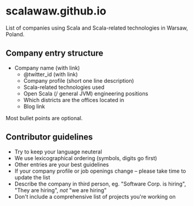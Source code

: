 scalawaw.github.io
==================

List of companies using Scala and Scala-related technologies in Warsaw, Poland.

## Company entry structure

* Company name (with link)
  * @twitter_id (with link)
  * Company profile (short one line description)
  * Scala-related technologies used
  * Open Scala (/ general JVM) engineering positions
  * Which districts are the offices located in
  * Blog link

Most bullet points are optional.

## Contributor guidelines
* Try to keep your language neuteral
* We use lexicographical ordering (symbols, digits go first)
* Other entries are your best guidelines
* If your company profile or job openings change – please take time to update the list
* Describe the company in third person, eg. "Software Corp. is hiring", "They are hiring", _not_ "we are hiring"
* Don't include a comprehensive list of projects you're working on